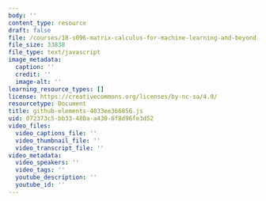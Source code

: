 ```yaml
---
body: ''
content_type: resource
draft: false
file: /courses/18-s096-matrix-calculus-for-machine-learning-and-beyond-january-iap-2022/github-elements-4033ee366856.js
file_size: 33838
file_type: text/javascript
image_metadata:
  caption: ''
  credit: ''
  image-alt: ''
learning_resource_types: []
license: https://creativecommons.org/licenses/by-nc-sa/4.0/
resourcetype: Document
title: github-elements-4033ee366856.js
uid: 072373c5-bb33-480a-a430-6f8d96fe3d52
video_files:
  video_captions_file: ''
  video_thumbnail_file: ''
  video_transcript_file: ''
video_metadata:
  video_speakers: ''
  video_tags: ''
  youtube_description: ''
  youtube_id: ''
---
```

